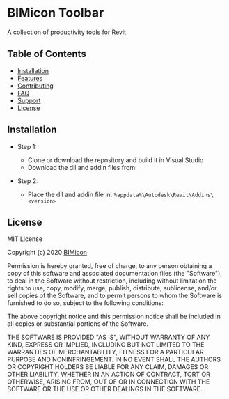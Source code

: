 ﻿

# BIMicon Toolbar
A collection of productivity tools for Revit

## Table of Contents

- [Installation](#installation)
- [Features](#features)
- [Contributing](#contributing)
- [FAQ](#faq)
- [Support](#support)
- [License](#license)

## Installation

- Step 1:
	- Clone or download the repository and build it in Visual Studio
	- Download the dll and addin files from: 

- Step 2:
	- Place the dll and addin file in: 
		`%appdata%\Autodesk\Revit\Addins\<version>`

## License

MIT License

Copyright (c) 2020 [BIMicon](https://www.BIMicon.com)

Permission is hereby granted, free of charge, to any person obtaining a copy
of this software and associated documentation files (the "Software"), to deal
in the Software without restriction, including without limitation the rights
to use, copy, modify, merge, publish, distribute, sublicense, and/or sell
copies of the Software, and to permit persons to whom the Software is
furnished to do so, subject to the following conditions:

The above copyright notice and this permission notice shall be included in all
copies or substantial portions of the Software.

THE SOFTWARE IS PROVIDED "AS IS", WITHOUT WARRANTY OF ANY KIND, EXPRESS OR
IMPLIED, INCLUDING BUT NOT LIMITED TO THE WARRANTIES OF MERCHANTABILITY,
FITNESS FOR A PARTICULAR PURPOSE AND NONINFRINGEMENT. IN NO EVENT SHALL THE
AUTHORS OR COPYRIGHT HOLDERS BE LIABLE FOR ANY CLAIM, DAMAGES OR OTHER
LIABILITY, WHETHER IN AN ACTION OF CONTRACT, TORT OR OTHERWISE, ARISING FROM,
OUT OF OR IN CONNECTION WITH THE SOFTWARE OR THE USE OR OTHER DEALINGS IN THE
SOFTWARE.